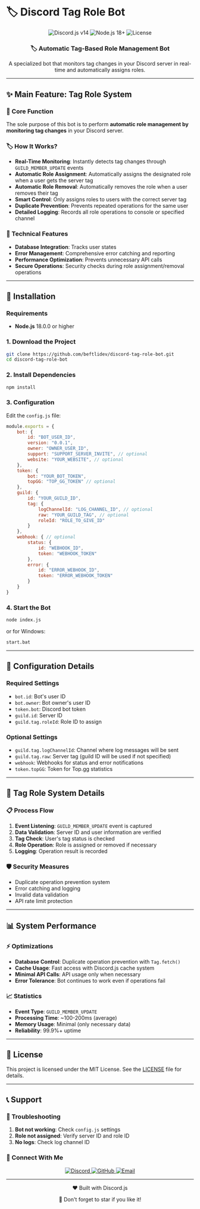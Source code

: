 # 🏷️ Discord Tag Role Bot

<div align="center">
  <img src="https://img.shields.io/badge/Discord.js-v14-blue?style=for-the-badge&logo=discord" alt="Discord.js v14">
  <img src="https://img.shields.io/badge/Node.js-18+-darkgreen?style=for-the-badge&logo=node.js" alt="Node.js 18+">
  <img src="https://img.shields.io/badge/License-MIT-red?style=for-the-badge" alt="License">
</div>

<div align="center">
  <h3>🏷️ Automatic Tag-Based Role Management Bot</h3>
  <p>A specialized bot that monitors tag changes in your Discord server in real-time and automatically assigns roles.</p>
</div>

---

## ✨ Main Feature: Tag Role System

### 🎯 Core Function
The sole purpose of this bot is to perform **automatic role management by monitoring tag changes** in your Discord server.

### 🏷️ How It Works?
- **Real-Time Monitoring**: Instantly detects tag changes through `GUILD_MEMBER_UPDATE` events
- **Automatic Role Assignment**: Automatically assigns the designated role when a user gets the server tag
- **Automatic Role Removal**: Automatically removes the role when a user removes their tag
- **Smart Control**: Only assigns roles to users with the correct server tag
- **Duplicate Prevention**: Prevents repeated operations for the same user
- **Detailed Logging**: Records all role operations to console or specified channel

### 🔧 Technical Features
- **Database Integration**: Tracks user states
- **Error Management**: Comprehensive error catching and reporting
- **Performance Optimization**: Prevents unnecessary API calls
- **Secure Operations**: Security checks during role assignment/removal operations

---

## 🚀 Installation

### Requirements
- **Node.js** 18.0.0 or higher

### 1. Download the Project
```bash
git clone https://github.com/beftlidev/discord-tag-role-bot.git
cd discord-tag-role-bot
```

### 2. Install Dependencies
```bash
npm install
```

### 3. Configuration
Edit the `config.js` file:

```javascript
module.exports = {
    bot: {
        id: "BOT_USER_ID",
        version: "0.0.1",
        owner: "OWNER_USER_ID",
        support: "SUPPORT_SERVER_INVITE", // optional
        website: "YOUR_WEBSITE", // optional
    },
    token: {
        bot: "YOUR_BOT_TOKEN",
        topGG: "TOP_GG_TOKEN" // optional
    },
    guild: {
        id: "YOUR_GUILD_ID",
        tag: {
            logChannelId: "LOG_CHANNEL_ID", // optional
            raw: "YOUR_GUILD_TAG", // optional
            roleId: "ROLE_TO_GIVE_ID"
        }
    },
    webhook: { // optional
        status: {
            id: "WEBHOOK_ID",
            token: "WEBHOOK_TOKEN"
        },
        error: {
            id: "ERROR_WEBHOOK_ID",
            token: "ERROR_WEBHOOK_TOKEN"
        }
    }
}
```

### 4. Start the Bot
```bash
node index.js
```

or for Windows:
```bash
start.bat
```

---

## 🔧 Configuration Details

### Required Settings
- `bot.id`: Bot's user ID
- `bot.owner`: Bot owner's user ID
- `token.bot`: Discord bot token
- `guild.id`: Server ID
- `guild.tag.roleId`: Role ID to assign

### Optional Settings
- `guild.tag.logChannelId`: Channel where log messages will be sent
- `guild.tag.raw`: Server tag (guild ID will be used if not specified)
- `webhook`: Webhooks for status and error notifications
- `token.topGG`: Token for Top.gg statistics

---

## 🔧 Tag Role System Details

### 📋 Process Flow
1. **Event Listening**: `GUILD_MEMBER_UPDATE` event is captured
2. **Data Validation**: Server ID and user information are verified
3. **Tag Check**: User's tag status is checked
4. **Role Operation**: Role is assigned or removed if necessary
5. **Logging**: Operation result is recorded

### 🛡️ Security Measures
- Duplicate operation prevention system
- Error catching and logging
- Invalid data validation
- API rate limit protection

---

## 📊 System Performance

### ⚡ Optimizations
- **Database Control**: Duplicate operation prevention with `Tag.fetch()`
- **Cache Usage**: Fast access with Discord.js cache system
- **Minimal API Calls**: API usage only when necessary
- **Error Tolerance**: Bot continues to work even if operations fail

### 📈 Statistics
- **Event Type**: `GUILD_MEMBER_UPDATE`
- **Processing Time**: ~100-200ms (average)
- **Memory Usage**: Minimal (only necessary data)
- **Reliability**: 99.9%+ uptime

---

## 📝 License

This project is licensed under the MIT License. See the [LICENSE](LICENSE) file for details.

---

## 📞 Support

### 🐛 Troubleshooting
1. **Bot not working**: Check `config.js` settings
2. **Role not assigned**: Verify server ID and role ID
3. **No logs**: Check log channel ID

### 🤝 Connect With Me

<div align="center">
  <a href="https://discord.com/users/389071682649849868" target="_blank">
    <img src="https://img.shields.io/badge/Discord-7289DA?style=for-the-badge&logo=discord&logoColor=white" alt="Discord" />
  </a>
  <a href="https://github.com/beftlidev" target="_blank">
    <img src="https://img.shields.io/badge/GitHub-100000?style=for-the-badge&logo=github&logoColor=white" alt="GitHub" />
  </a>
  <a href="mailto:beftlidev@gmail.com" target="_blank">
    <img src="https://img.shields.io/badge/Email-D14836?style=for-the-badge&logo=gmail&logoColor=white" alt="Email" />
  </a>
</div>

---

<div align="center">
  <p>❤️ Built with Discord.js</p>
  <p>🌟 Don't forget to star if you like it!</p>
</div>
